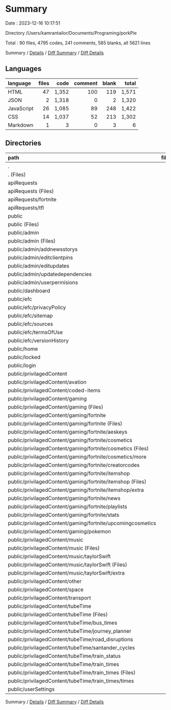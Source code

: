 # Summary

Date : 2023-12-16 10:17:51

Directory /Users/kamrantailor/Documents/Programing/porkPie

Total : 90 files,  4795 codes, 241 comments, 585 blanks, all 5621 lines

Summary / [Details](details.md) / [Diff Summary](diff.md) / [Diff Details](diff-details.md)

## Languages
| language | files | code | comment | blank | total |
| :--- | ---: | ---: | ---: | ---: | ---: |
| HTML | 47 | 1,352 | 100 | 119 | 1,571 |
| JSON | 2 | 1,318 | 0 | 2 | 1,320 |
| JavaScript | 26 | 1,085 | 89 | 248 | 1,422 |
| CSS | 14 | 1,037 | 52 | 213 | 1,302 |
| Markdown | 1 | 3 | 0 | 3 | 6 |

## Directories
| path | files | code | comment | blank | total |
| :--- | ---: | ---: | ---: | ---: | ---: |
| . | 90 | 4,795 | 241 | 585 | 5,621 |
| . (Files) | 4 | 1,346 | 6 | 13 | 1,365 |
| apiRequests | 7 | 261 | 26 | 69 | 356 |
| apiRequests (Files) | 4 | 139 | 13 | 41 | 193 |
| apiRequests/fortnite | 2 | 86 | 10 | 20 | 116 |
| apiRequests/tfl | 1 | 36 | 3 | 8 | 47 |
| public | 79 | 3,188 | 209 | 503 | 3,900 |
| public (Files) | 7 | 558 | 25 | 114 | 697 |
| public/admin | 9 | 256 | 13 | 37 | 306 |
| public/admin (Files) | 2 | 95 | 3 | 11 | 109 |
| public/admin/addnewsstorys | 1 | 14 | 2 | 1 | 17 |
| public/admin/editclientpins | 1 | 14 | 2 | 1 | 17 |
| public/admin/editupdates | 1 | 14 | 2 | 1 | 17 |
| public/admin/updatedependencies | 1 | 14 | 2 | 1 | 17 |
| public/admin/userpermisions | 3 | 105 | 2 | 22 | 129 |
| public/dashboard | 3 | 153 | 5 | 26 | 184 |
| public/efc | 5 | 197 | 8 | 14 | 219 |
| public/efc/privacyPolicy | 1 | 42 | 2 | 9 | 53 |
| public/efc/sitemap | 1 | 82 | 2 | 2 | 86 |
| public/efc/sources | 1 | 58 | 2 | 1 | 61 |
| public/efc/termsOfUse | 1 | 15 | 2 | 1 | 18 |
| public/efc/versionHistory | 1 | 0 | 0 | 1 | 1 |
| public/home | 4 | 416 | 26 | 80 | 522 |
| public/locked | 1 | 16 | 2 | 1 | 19 |
| public/login | 3 | 201 | 9 | 41 | 251 |
| public/privilagedContent | 46 | 1,377 | 119 | 189 | 1,685 |
| public/privilagedContent/avation | 1 | 14 | 2 | 1 | 17 |
| public/privilagedContent/coded-items | 1 | 14 | 2 | 1 | 17 |
| public/privilagedContent/gaming | 25 | 993 | 83 | 150 | 1,226 |
| public/privilagedContent/gaming (Files) | 1 | 29 | 2 | 1 | 32 |
| public/privilagedContent/gaming/fortnite | 23 | 950 | 79 | 148 | 1,177 |
| public/privilagedContent/gaming/fortnite (Files) | 1 | 58 | 2 | 3 | 63 |
| public/privilagedContent/gaming/fortnite/aeskeys | 2 | 68 | 3 | 9 | 80 |
| public/privilagedContent/gaming/fortnite/cosmetics | 4 | 199 | 26 | 45 | 270 |
| public/privilagedContent/gaming/fortnite/cosmetics (Files) | 2 | 82 | 20 | 22 | 124 |
| public/privilagedContent/gaming/fortnite/cosmetics/more | 2 | 117 | 6 | 23 | 146 |
| public/privilagedContent/gaming/fortnite/creatorcodes | 1 | 14 | 2 | 1 | 17 |
| public/privilagedContent/gaming/fortnite/itemshop | 7 | 264 | 27 | 42 | 333 |
| public/privilagedContent/gaming/fortnite/itemshop (Files) | 4 | 134 | 21 | 30 | 185 |
| public/privilagedContent/gaming/fortnite/itemshop/extra | 3 | 130 | 6 | 12 | 148 |
| public/privilagedContent/gaming/fortnite/news | 2 | 77 | 2 | 11 | 90 |
| public/privilagedContent/gaming/fortnite/playlists | 2 | 42 | 4 | 5 | 51 |
| public/privilagedContent/gaming/fortnite/stats | 3 | 214 | 11 | 31 | 256 |
| public/privilagedContent/gaming/fortnite/upcomingcosmetics | 1 | 14 | 2 | 1 | 17 |
| public/privilagedContent/gaming/pokemon | 1 | 14 | 2 | 1 | 17 |
| public/privilagedContent/music | 4 | 71 | 6 | 8 | 85 |
| public/privilagedContent/music (Files) | 1 | 43 | 2 | 4 | 49 |
| public/privilagedContent/music/taylorSwift | 3 | 28 | 4 | 4 | 36 |
| public/privilagedContent/music/taylorSwift (Files) | 2 | 14 | 2 | 3 | 19 |
| public/privilagedContent/music/taylorSwift/extra | 1 | 14 | 2 | 1 | 17 |
| public/privilagedContent/other | 1 | 14 | 2 | 1 | 17 |
| public/privilagedContent/space | 1 | 14 | 2 | 1 | 17 |
| public/privilagedContent/transport | 1 | 14 | 2 | 1 | 17 |
| public/privilagedContent/tubeTime | 12 | 243 | 20 | 26 | 289 |
| public/privilagedContent/tubeTime (Files) | 1 | 53 | 2 | 3 | 58 |
| public/privilagedContent/tubeTime/bus_times | 1 | 14 | 2 | 1 | 17 |
| public/privilagedContent/tubeTime/journey_planner | 1 | 14 | 2 | 1 | 17 |
| public/privilagedContent/tubeTime/road_disruptions | 1 | 14 | 2 | 1 | 17 |
| public/privilagedContent/tubeTime/santander_cycles | 1 | 14 | 2 | 1 | 17 |
| public/privilagedContent/tubeTime/train_status | 1 | 14 | 2 | 1 | 17 |
| public/privilagedContent/tubeTime/train_times | 6 | 120 | 8 | 18 | 146 |
| public/privilagedContent/tubeTime/train_times (Files) | 3 | 76 | 3 | 11 | 90 |
| public/privilagedContent/tubeTime/train_times/times | 3 | 44 | 5 | 7 | 56 |
| public/userSettings | 1 | 14 | 2 | 1 | 17 |

Summary / [Details](details.md) / [Diff Summary](diff.md) / [Diff Details](diff-details.md)